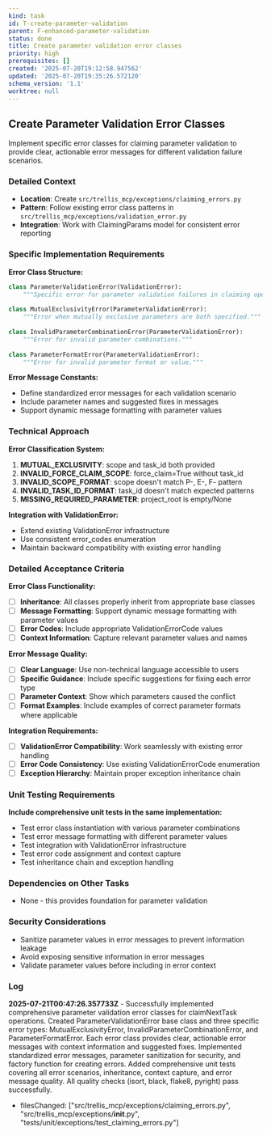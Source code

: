 ```yaml
---
kind: task
id: T-create-parameter-validation
parent: F-enhanced-parameter-validation
status: done
title: Create parameter validation error classes
priority: high
prerequisites: []
created: '2025-07-20T19:12:58.947562'
updated: '2025-07-20T19:35:26.572120'
schema_version: '1.1'
worktree: null
---
```

## Create Parameter Validation Error Classes

Implement specific error classes for claiming parameter validation to provide clear, actionable error messages for different validation failure scenarios.

### Detailed Context
- **Location**: Create `src/trellis_mcp/exceptions/claiming_errors.py`
- **Pattern**: Follow existing error class patterns in `src/trellis_mcp/exceptions/validation_error.py`
- **Integration**: Work with ClaimingParams model for consistent error reporting

### Specific Implementation Requirements

**Error Class Structure:**
```python
class ParameterValidationError(ValidationError):
    """Specific error for parameter validation failures in claiming operations."""
    
class MutualExclusivityError(ParameterValidationError):
    """Error when mutually exclusive parameters are both specified."""
    
class InvalidParameterCombinationError(ParameterValidationError):
    """Error for invalid parameter combinations."""
    
class ParameterFormatError(ParameterValidationError):
    """Error for invalid parameter format or value."""
```

**Error Message Constants:**
- Define standardized error messages for each validation scenario
- Include parameter names and suggested fixes in messages
- Support dynamic message formatting with parameter values

### Technical Approach

**Error Classification System:**
1. **MUTUAL_EXCLUSIVITY**: scope and task_id both provided
2. **INVALID_FORCE_CLAIM_SCOPE**: force_claim=True without task_id
3. **INVALID_SCOPE_FORMAT**: scope doesn't match P-, E-, F- pattern
4. **INVALID_TASK_ID_FORMAT**: task_id doesn't match expected patterns
5. **MISSING_REQUIRED_PARAMETER**: project_root is empty/None

**Integration with ValidationError:**
- Extend existing ValidationError infrastructure
- Use consistent error_codes enumeration
- Maintain backward compatibility with existing error handling

### Detailed Acceptance Criteria

**Error Class Functionality:**
- [ ] **Inheritance**: All classes properly inherit from appropriate base classes
- [ ] **Message Formatting**: Support dynamic message formatting with parameter values
- [ ] **Error Codes**: Include appropriate ValidationErrorCode values
- [ ] **Context Information**: Capture relevant parameter values and names

**Error Message Quality:**
- [ ] **Clear Language**: Use non-technical language accessible to users
- [ ] **Specific Guidance**: Include specific suggestions for fixing each error type
- [ ] **Parameter Context**: Show which parameters caused the conflict
- [ ] **Format Examples**: Include examples of correct parameter formats where applicable

**Integration Requirements:**
- [ ] **ValidationError Compatibility**: Work seamlessly with existing error handling
- [ ] **Error Code Consistency**: Use existing ValidationErrorCode enumeration
- [ ] **Exception Hierarchy**: Maintain proper exception inheritance chain

### Unit Testing Requirements

**Include comprehensive unit tests in the same implementation:**
- Test error class instantiation with various parameter combinations
- Test error message formatting with different parameter values
- Test integration with ValidationError infrastructure
- Test error code assignment and context capture
- Test inheritance chain and exception handling

### Dependencies on Other Tasks
- None - this provides foundation for parameter validation

### Security Considerations
- Sanitize parameter values in error messages to prevent information leakage
- Avoid exposing sensitive information in error messages
- Validate parameter values before including in error context

### Log


**2025-07-21T00:47:26.357733Z** - Successfully implemented comprehensive parameter validation error classes for claimNextTask operations. Created ParameterValidationError base class and three specific error types: MutualExclusivityError, InvalidParameterCombinationError, and ParameterFormatError. Each error class provides clear, actionable error messages with context information and suggested fixes. Implemented standardized error messages, parameter sanitization for security, and factory function for creating errors. Added comprehensive unit tests covering all error scenarios, inheritance, context capture, and error message quality. All quality checks (isort, black, flake8, pyright) pass successfully.
- filesChanged: ["src/trellis_mcp/exceptions/claiming_errors.py", "src/trellis_mcp/exceptions/__init__.py", "tests/unit/exceptions/test_claiming_errors.py"]